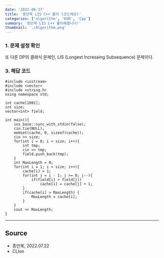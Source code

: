 ```yaml
---
date: '2022-09-17'
title: '종만북 LIS C++ 풀이 (코드제공)'
categories: ['algorithm', 'KOR', 'Cpp']
summary: '종만북 LIS C++ 풀이해봅니다!'
thumbnail: './Algorithm.png'
---
```


### 1. 문제 설정 확인

또 다른 DP의 클래식 문제인, LIS (Longest Incresaing Subsequence) 문제이다. 


### 3. 해답 코드

```
#include <iostream>
#include <vector>
#include <string.h>
using namespace std;

int cache[1001];
int size;
vector<int> field;

int main(){
    ios_base::sync_with_stdio(false);
    cin.tie(NULL);
    memset(cache, 0, sizeof(cache));
    cin >> size;
    for(int i = 0; i < size; i++){
        int tmp;
        cin >> tmp;
        field.push_back(tmp);
    }
    int MaxLength = 0;
    for(int i = 1; i < size; i++){
        cache[i] = 1;
        for(int j = i - 1; j >= 0; j--){
            if(field[i] > field[j])
                cache[i] = cache[j] + 1;
        }
        if(cache[i] > MaxLength) {
            MaxLength = cache[i];
        }
    }
    cout << MaxLength;
}

```
--- 

## Source

- 종만북, 2022.07.22
- CLion